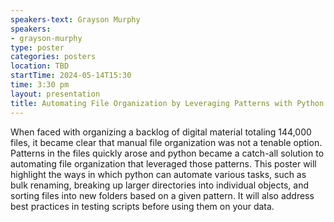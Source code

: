 ```yaml
---
speakers-text: Grayson Murphy
speakers:
- grayson-murphy
type: poster
categories: posters
location: TBD
startTime: 2024-05-14T15:30
time: 3:30 pm
layout: presentation
title: Automating File Organization by Leveraging Patterns with Python
---
```

When faced with organizing a backlog of digital material totaling 144,000 files, it became clear that manual file organization was not a tenable option. Patterns in the files quickly arose and python became a catch-all solution to automating file organization that leveraged those patterns. This poster will highlight the ways in which python can automate various tasks, such as bulk renaming, breaking up larger directories into individual objects, and sorting files into new folders based on a given pattern. It will also address best practices in testing scripts before using them on your data.
